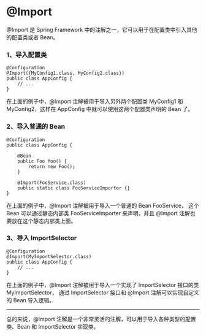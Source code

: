 # @Import

@Import 是 Spring Framework 中的注解之一，它可以用于在配置类中引入其他的配置类或者 Bean。

### 1、导入配置类

```
@Configuration
@Import({MyConfig1.class, MyConfig2.class})
public class AppConfig {
    // ...
}
```

在上面的例子中，@Import 注解被用于导入另外两个配置类 MyConfig1 和 MyConfig2，这样在 AppConfig 中就可以使用这两个配置类声明的
Bean 了。

### 2、导入普通的 Bean

```
@Configuration
public class AppConfig {
 
    @Bean
    public Foo foo() {
        return new Foo();
    }
 
    @Import(FooService.class)
    public static class FooServiceImporter {}
}
```

在上面的例子中，@Import 注解被用于导入一个普通的 Bean FooService，
这个 Bean 可以通过静态内部类 FooServiceImporter 来声明，并且 @Import 注解也要放在这个静态内部类上面。

### 3、导入 ImportSelector

```
@Configuration
@Import(MyImportSelector.class)
public class AppConfig {
    // ...
}
```

在上面的例子中，@Import 注解被用于导入一个实现了 ImportSelector 接口的类 MyImportSelector，
通过 ImportSelector 接口和 @Import 注解可以实现自定义的 Bean 导入逻辑。

---

总的来说，@Import 注解是一个非常灵活的注解，可以用于导入各种类型的配置类、Bean 和 ImportSelector 实现类。

